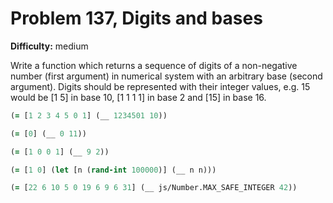 # Problem 137, Digits and bases

**Difficulty:** medium

Write a function which returns a sequence of digits of a non-negative number (first argument) in numerical system with an arbitrary base (second argument). Digits should be represented with their integer values, e.g. 15 would be [1 5] in base 10, [1 1 1 1] in base 2 and [15] in base 16.

```clj
(= [1 2 3 4 5 0 1] (__ 1234501 10))
```

```clj
(= [0] (__ 0 11))
```

```clj
(= [1 0 0 1] (__ 9 2))
```

```clj
(= [1 0] (let [n (rand-int 100000)] (__ n n)))
```

```clj
(= [22 6 10 5 0 19 6 9 6 31] (__ js/Number.MAX_SAFE_INTEGER 42))
```
